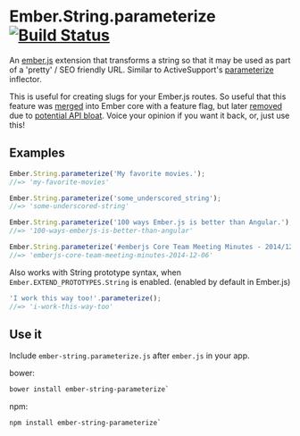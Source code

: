 # Ember.String.parameterize [![Build Status](https://travis-ci.org/gdub22/ember-string-parameterize.png?branch=master)](https://travis-ci.org/gdub22/ember-string-parameterize)

An [ember.js](http://emberjs.com) extension that transforms a string so that it may be used as part of a 'pretty' / SEO friendly URL.
Similar to ActiveSupport's [parameterize](http://api.rubyonrails.org/classes/ActiveSupport/Inflector.html#method-i-parameterize) inflector.

This is useful for creating slugs for your Ember.js routes.  So useful that this feature was [merged](https://github.com/emberjs/ember.js/pull/3953) into Ember core with a feature flag, but later [removed](https://github.com/emberjs/ember.js/pull/4452) due to [potential API bloat](http://emberjs.com/blog/2014/01/19/core-team-meeting-minutes-2014-01-17.html). Voice your opinion if you want it back, or, just use this!

## Examples
```javascript
Ember.String.parameterize('My favorite movies.');
//=> 'my-favorite-movies'

Ember.String.parameterize('some_underscored_string');
//=> 'some-underscored-string'

Ember.String.parameterize('100 ways Ember.js is better than Angular.');
//=> '100-ways-emberjs-is-better-than-angular'

Ember.String.parameterize('#emberjs Core Team Meeting Minutes - 2014/12/06');
//=> 'emberjs-core-team-meeting-minutes-2014-12-06'
```

Also works with String prototype syntax, when `Ember.EXTEND_PROTOTYPES.String` is enabled. (enabled by default in Ember.js)
```javascript
'I work this way too!'.parameterize();
//=> 'i-work-this-way-too'
```

## Use it

Include `ember-string.parameterize.js` after `ember.js` in your app.

bower:
```bash
bower install ember-string-parameterize`
```

npm:
```bash
npm install ember-string-parameterize`
```